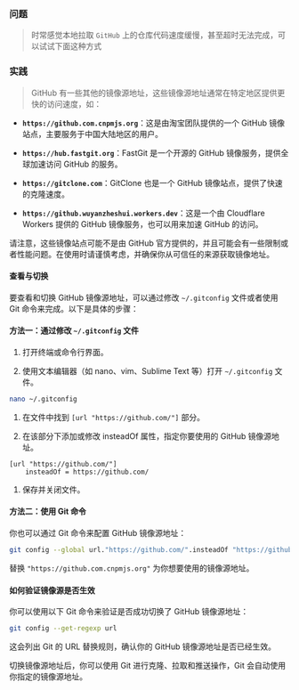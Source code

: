 ### 问题

> 时常感觉本地拉取 `GitHub` 上的仓库代码速度缓慢，甚至超时无法完成，可以试试下面这种方式

### 实践

> GitHub 有一些其他的镜像源地址，这些镜像源地址通常在特定地区提供更快的访问速度，如：

- **`https://github.com.cnpmjs.org`**：这是由淘宝团队提供的一个 GitHub 镜像站点，主要服务于中国大陆地区的用户。

- **`https://hub.fastgit.org`**：FastGit 是一个开源的 GitHub 镜像服务，提供全球加速访问 GitHub 的服务。

- **`https://gitclone.com`**：GitClone 也是一个 GitHub 镜像站点，提供了快速的克隆速度。

- **`https://github.wuyanzheshui.workers.dev`**：这是一个由 Cloudflare Workers 提供的 GitHub 镜像服务，也可以用来加速 GitHub 的访问。

请注意，这些镜像站点可能不是由 GitHub 官方提供的，并且可能会有一些限制或者性能问题。在使用时请谨慎考虑，并确保你从可信任的来源获取镜像地址。

#### 查看与切换

要查看和切换 GitHub 镜像源地址，可以通过修改 `~/.gitconfig` 文件或者使用 Git 命令来完成。以下是具体的步骤：

#### 方法一：通过修改 `~/.gitconfig` 文件

1. 打开终端或命令行界面。

2. 使用文本编辑器（如 nano、vim、Sublime Text 等）打开 `~/.gitconfig` 文件。

```bash
nano ~/.gitconfig
```

1. 在文件中找到 `[url "https://github.com/"]` 部分。

2. 在该部分下添加或修改 insteadOf 属性，指定你要使用的 GitHub 镜像源地址。

```plaintext
[url "https://github.com/"]
    insteadOf = https://github.com/
```

1. 保存并关闭文件。

#### 方法二：使用 Git 命令

你也可以通过 Git 命令来配置 GitHub 镜像源地址：

```bash
git config --global url."https://github.com/".insteadOf "https://github.com.cnpmjs.org"
```

替换 `"https://github.com.cnpmjs.org"` 为你想要使用的镜像源地址。

#### 如何验证镜像源是否生效

你可以使用以下 Git 命令来验证是否成功切换了 GitHub 镜像源地址：

```bash
git config --get-regexp url
```
这会列出 Git 的 URL 替换规则，确认你的 GitHub 镜像源地址是否已经生效。

切换镜像源地址后，你可以使用 Git 进行克隆、拉取和推送操作，Git 会自动使用你指定的镜像源地址。